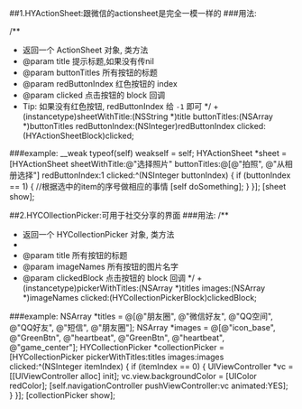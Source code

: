 ##1.HYActionSheet:跟微信的actionsheet是完全一模一样的
  ###用法:

/**
 *  返回一个 ActionSheet 对象, 类方法
 *  @param title          提示标题,如果没有传nil
 *  @param buttonTitles   所有按钮的标题
 *  @param redButtonIndex 红色按钮的 index
 *  @param clicked        点击按钮的 block 回调
 *  Tip: 如果没有红色按钮, redButtonIndex 给 `-1` 即可
 */
        + (instancetype)sheetWithTitle:(NSString *)title
                          buttonTitles:(NSArray *)buttonTitles
                        redButtonIndex:(NSInteger)redButtonIndex
                               clicked:(HYActionSheetBlock)clicked;
                               
###example:
    __weak typeof(self) weakself = self;
    HYActionSheet *sheet = [HYActionSheet sheetWithTitle:@"选择照片" buttonTitles:@[@"拍照", @"从相册选择"] redButtonIndex:1 clicked:^(NSInteger buttonIndex) {
         if (buttonIndex == 1) {
         //根据选中的item的序号做相应的事情
         [self doSomething];
      }
    }];
    [sheet show];
    
    
##2.HYCOllectionPicker:可用于社交分享的界面
  ###用法:
/**
 *  返回一个 HYCollectionPicker 对象, 类方法
 *
 *  @param title          所有按钮的标题
 *  @param imageNames     所有按钮的图片名字
 *  @param clickedBlock   点击按钮的 block 回调
 */
         + (instancetype)pickerWithTitles:(NSArray *)titles
                                   images:(NSArray *)imageNames
                                  clicked:(HYCollectionPickerBlock)clickedBlock;
                                  
###example:
    NSArray *titles = @[@"朋友圈", @"微信好友", @"QQ空间", @"QQ好友", @"短信", @"朋友圈"];
    NSArray *images = @[@"icon_base", @"GreenBtn", @"heartbeat", @"GreenBtn", @"heartbeat", @"game_center"];
    HYCollectionPicker *collectionPicker = [HYCollectionPicker pickerWithTitles:titles images:images clicked:^(NSInteger itemIndex) {
        if (itemIndex == 0) {
            UIViewController *vc = [[UIViewController alloc] init];
            vc.view.backgroundColor = [UIColor redColor];
            [self.navigationController pushViewController:vc animated:YES];
        }
    }];
    [collectionPicker show];